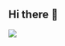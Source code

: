 ## Hi there 👋
<!--
![](https://github-readme-stats.vercel.app/api?username=Iwill-github&show_icons=true&theme=transparent)
-->
![](https://github-readme-stats.vercel.app/api?username=Iwill-github&show_icons=true&theme=transparent)


<!--
**Iwill-github/Iwill-github** is a ✨ _special_ ✨ repository because its `README.md` (this file) appears on your GitHub profile.
Here are some ideas to get you started:

- 🔭 I’m currently working on ...
- 🌱 I’m currently learning ...
- 👯 I’m looking to collaborate on ...
- 🤔 I’m looking for help with ...
- 💬 Ask me about ...
- 📫 How to reach me: ...
- 😄 Pronouns: ...
- ⚡ Fun fact: ...
-->
